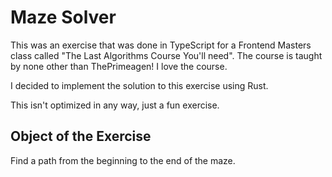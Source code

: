 # Maze Solver

This was an exercise that was done in TypeScript for a Frontend Masters
class called "The Last Algorithms Course You'll need". The course is taught
by none other than ThePrimeagen! I love the course.

I decided to implement the solution to this exercise using Rust.

This isn't optimized in any way, just a fun exercise.

## Object of the Exercise

Find a path from the beginning to the end of the maze.
